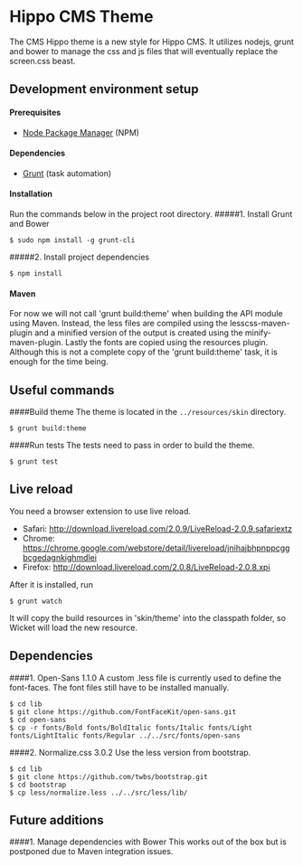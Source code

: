 Hippo CMS Theme
===========

The CMS Hippo theme is a new style for Hippo CMS. It utilizes nodejs, grunt and bower to manage the css and js
files that will eventually replace the screen.css beast.

## Development environment setup
#### Prerequisites

* [Node Package Manager](https://npmjs.org/) (NPM)

#### Dependencies

* [Grunt](http://gruntjs.com/) (task automation)
<!--* [Bower](http://bower.io/) (package management)-->

#### Installation
Run the commands below in the project root directory.
#####1. Install Grunt and Bower

<!-- $ sudo npm install -g grunt-cli bower -->
    $ sudo npm install -g grunt-cli
    
#####2. Install project dependencies

    $ npm install
<!-- $ bower install -->

#### Maven
For now we will not call 'grunt build:theme' when building the API module using Maven. Instead, the less files
are compiled using the lesscss-maven-plugin and a minified version of the output is created using the 
minify-maven-plugin. Lastly the fonts are copied using the resources plugin. Although this is not a complete copy
of the 'grunt build:theme' task, it is enough for the time being.

## Useful commands

####Build theme
The theme is located in the `../resources/skin` directory.

    $ grunt build:theme

####Run tests
The tests need to pass in order to build the theme.

    $ grunt test

## Live reload
You need a browser extension to use live reload.

*   Safari: http://download.livereload.com/2.0.9/LiveReload-2.0.9.safariextz
*   Chrome: https://chrome.google.com/webstore/detail/livereload/jnihajbhpnppcggbcgedagnkighmdlei
*   Firefox: http://download.livereload.com/2.0.8/LiveReload-2.0.8.xpi

After it is installed, run

    $ grunt watch
    
It will copy the build resources in 'skin/theme' into the classpath folder, so Wicket will load the new resource.

## Dependencies

####1. Open-Sans 1.1.0
A custom .less file is currently used to define the font-faces. The font files still have to be installed manually.

    $ cd lib
    $ git clone https://github.com/FontFaceKit/open-sans.git
    $ cd open-sans
    $ cp -r fonts/Bold fonts/BoldItalic fonts/Italic fonts/Light fonts/LightItalic fonts/Regular ../../src/fonts/open-sans
    
####2. Normalize.css 3.0.2
Use the less version from bootstrap.

    $ cd lib
    $ git clone https://github.com/twbs/bootstrap.git
    $ cd bootstrap
    $ cp less/normalize.less ../../src/less/lib/


## Future additions

####1. Manage dependencies with Bower
This works out of the box but is postponed due to Maven integration issues.

